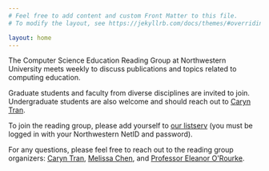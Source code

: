 ```yaml
---
# Feel free to add content and custom Front Matter to this file.
# To modify the layout, see https://jekyllrb.com/docs/themes/#overriding-theme-defaults

layout: home
---
```


The Computer Science Education Reading Group at Northwestern University meets weekly to discuss publications and topics related to computing education. 

Graduate students and faculty from diverse disciplines are invited to join. Undergraduate students are also welcome and should reach out to [Caryn Tran](mailto:CarynTran2028@u.northwestern.edu).

To join the reading group, please add yourself to [our listserv](https://listserv.it.northwestern.edu/cgi-bin/wa.exe?SUBED1=CS-ED-READING-GROUP) (you must be logged in with your Northwestern NetID and password).

For any questions, please feel free to reach out to the reading group organizers: [Caryn Tran](mailto:CarynTran2028@u.northwestern.edu), [Melissa Chen](mailto:melissac@u.northwestern.edu), and [Professor Eleanor O'Rourke](mailto:eorourke@northwestern.edu).